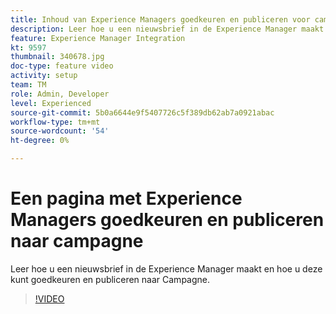 ```yaml
---
title: Inhoud van Experience Managers goedkeuren en publiceren voor campagne
description: Leer hoe u een nieuwsbrief in de Experience Manager maakt en hoe u deze kunt goedkeuren en publiceren naar Campagne.
feature: Experience Manager Integration
kt: 9597
thumbnail: 340678.jpg
doc-type: feature video
activity: setup
team: TM
role: Admin, Developer
level: Experienced
source-git-commit: 5b0a6644e9f5407726c5f389db62ab7a0921abac
workflow-type: tm+mt
source-wordcount: '54'
ht-degree: 0%

---
```


# Een pagina met Experience Managers goedkeuren en publiceren naar campagne

Leer hoe u een nieuwsbrief in de Experience Manager maakt en hoe u deze kunt goedkeuren en publiceren naar Campagne.

>[!VIDEO](https://video.tv.adobe.com/v/340678?quality=12)
